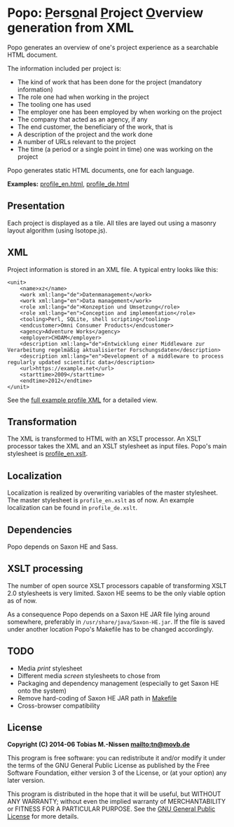 # Popo: <u>P</u>ers<u>o</u>nal <u>P</u>roject <u>O</u>verview generation from XML

Popo generates an overview of one's project experience as a searchable
HTML document.

The information included per project is:

* The kind of work that has been done for the project (mandatory information)
* The role one had when working in the project
* The tooling one has used
* The employer one has been employed by when working on the project
* The company that acted as an agency, if any
* The end customer, the beneficiary of the work, that is
* A description of the project and the work done
* A number of URLs relevant to the project
* The time (a period or a single point in time) one was working on the project

Popo generates static HTML documents, one for each language.

**Examples:** [profile\_en.html](profile_en.html), [profile\_de.html](profile_de.html)


## Presentation

Each project is displayed as a tile. All tiles are layed out using a
masonry layout algorithm (using Isotope.js).

## XML

Project information is stored in an XML file. A typical entry looks like this:

    <unit>
        <name>xz</name>
        <work xml:lang="de">Datenmanagement</work>
        <work xml:lang="en">Data management</work>
        <role xml:lang="de">Konzeption und Umsetzung</role>
        <role xml:lang="en">Conception and implementation</role>
        <tooling>Perl, SQLite, shell scripting</tooling>
        <endcustomer>Omni Consumer Products</endcustomer>
        <agency>Adventure Works</agency>
        <employer>CHOAM</employer>
        <description xml:lang="de">Entwicklung einer Middleware zur Verarbeitung regelmäßig aktualisierter Forschungsdaten</description>
        <description xml:lang="en">Development of a middleware to process regularly updated scientific data</description>
        <url>https://example.net</url>
        <starttime>2009</starttime>
        <endtime>2012</endtime>
    </unit>

See the [full example profile XML](profile.xml) for a detailed view.

## Transformation

The XML is transformed to HTML with an XSLT processor. An XSLT processor takes
the XML and an XSLT stylesheet as input files. Popo's main stylesheet is
[profile\_en.xslt](profile_en.xslt).

## Localization

Localization is realized by overwriting variables of the master stylesheet.
The master stylesheet is `profile_en.xslt` as of now. An example localization
can be found in `profile_de.xslt`.

## Dependencies

Popo depends on Saxon HE and Sass.


## XSLT processing

The number of open source XSLT processors capable of transforming XSLT 2.0
stylesheets is very limited. Saxon HE seems to be the only viable option
as of now.

As a consequence Popo depends on a Saxon HE JAR file lying around somewhere,
preferably in `/usr/share/java/Saxon-HE.jar`. If the file is saved under
another location Popo's Makefile has to be changed accordingly.


## TODO

* Media *print* stylesheet
* Different media *screen* stylesheets to chose from
* Packaging and dependency management (especially to get Saxon HE onto the
  system)
* Remove hard-coding of Saxon HE JAR path in [Makefile](Makefile)
* Cross-browser compatibility


## License

**Copyright (C) 2014-06 Tobias M.-Nissen <mailto:tn@movb.de>**

This program is free software: you can redistribute it and/or modify it under
the terms of the GNU General Public License as published by the Free Software
Foundation, either version 3 of the License, or (at your option) any later
version.

This program is distributed in the hope that it will be useful, but WITHOUT
ANY WARRANTY; without even the implied warranty of MERCHANTABILITY or FITNESS
FOR A PARTICULAR PURPOSE. See the [GNU General Public License](LICENSE) for
more details.

